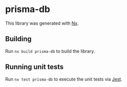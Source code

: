 # prisma-db

This library was generated with [Nx](https://nx.dev).

## Building

Run `nx build prisma-db` to build the library.

## Running unit tests

Run `nx test prisma-db` to execute the unit tests via [Jest](https://jestjs.io).

